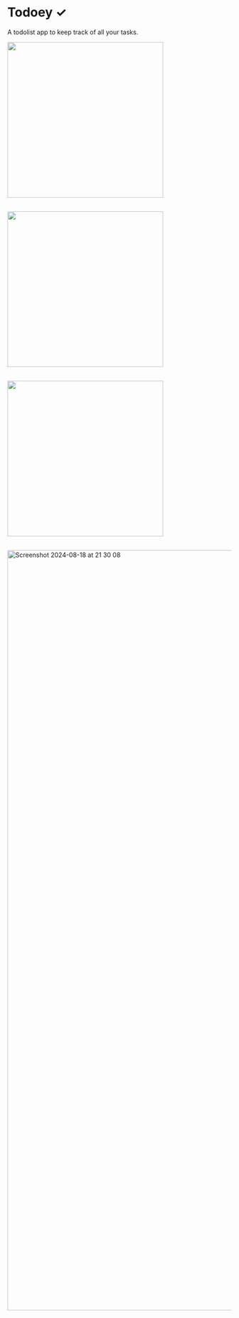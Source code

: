 # Todoey ✓

A todolist app to keep track of all your tasks.

<img src="https://github.com/user-attachments/assets/0567bf57-66ac-4acb-8fbb-fcde7197759a" width="350"/> <br> <br>

<img src="https://github.com/user-attachments/assets/31c6faa3-fcc8-4aa5-aa05-e4e8fa65f1cb" width="350"/> <br> <br>

<img src="https://github.com/user-attachments/assets/5a39233a-2de4-4855-83fa-8ea8fbe210ec" width="350"/> <br> <br>

<img width="1710" alt="Screenshot 2024-08-18 at 21 30 08" src="https://github.com/user-attachments/assets/8d12b651-ee60-470b-8059-6fdc5dba09d9">
